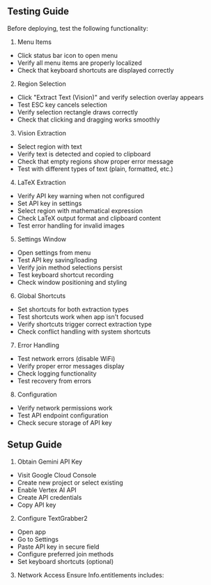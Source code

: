 ## Testing Guide

Before deploying, test the following functionality:

1. Menu Items
- Click status bar icon to open menu
- Verify all menu items are properly localized
- Check that keyboard shortcuts are displayed correctly

2. Region Selection
- Click "Extract Text (Vision)" and verify selection overlay appears
- Test ESC key cancels selection
- Verify selection rectangle draws correctly
- Check that clicking and dragging works smoothly

3. Vision Extraction
- Select region with text
- Verify text is detected and copied to clipboard
- Check that empty regions show proper error message
- Test with different types of text (plain, formatted, etc.)

4. LaTeX Extraction
- Verify API key warning when not configured
- Set API key in settings
- Select region with mathematical expression
- Check LaTeX output format and clipboard content
- Test error handling for invalid images

5. Settings Window
- Open settings from menu
- Test API key saving/loading
- Verify join method selections persist
- Test keyboard shortcut recording
- Check window positioning and styling

6. Global Shortcuts
- Set shortcuts for both extraction types
- Test shortcuts work when app isn't focused
- Verify shortcuts trigger correct extraction type
- Check conflict handling with system shortcuts

7. Error Handling
- Test network errors (disable WiFi)
- Verify proper error messages display
- Check logging functionality
- Test recovery from errors

8. Configuration
- Verify network permissions work
- Test API endpoint configuration
- Check secure storage of API key

## Setup Guide

1. Obtain Gemini API Key
- Visit Google Cloud Console
- Create new project or select existing
- Enable Vertex AI API
- Create API credentials
- Copy API key

2. Configure TextGrabber2
- Open app
- Go to Settings
- Paste API key in secure field
- Configure preferred join methods
- Set keyboard shortcuts (optional)

3. Network Access
Ensure Info.entitlements includes:
